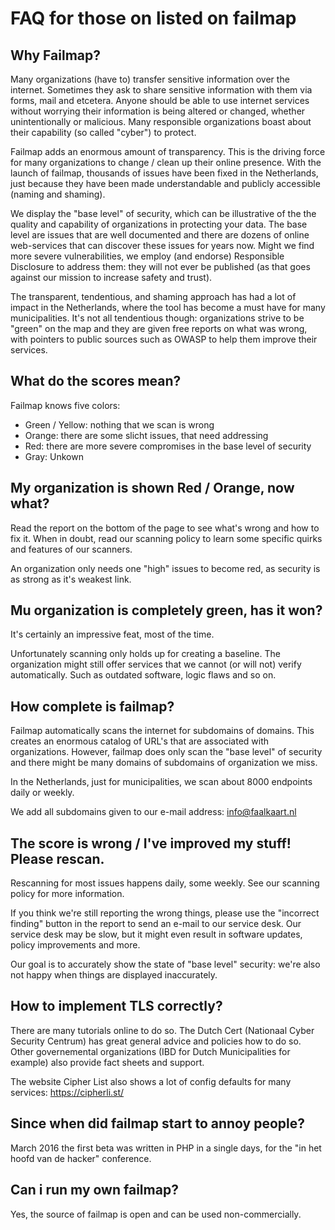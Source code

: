 # FAQ for those on listed on failmap


## Why Failmap?

Many organizations (have to) transfer sensitive information over the internet. Sometimes they ask to share sensitive
information with them via forms, mail and etcetera. Anyone should be able to use internet services without worrying
their information is being altered or changed, whether unintentionally or malicious. Many responsible organizations
boast about their capability (so called "cyber") to protect.

Failmap adds an enormous amount of transparency. This is the driving force for many organizations to change / clean up
their online presence. With the launch of failmap, thousands of issues have been fixed in the Netherlands,
just because they have been made understandable and publicly accessible (naming and shaming).

We display the "base level" of security, which can be illustrative of the the quality and capability of organizations
in protecting your data. The base level are issues that are well documented and there are dozens of online web-services
that can discover these issues for years now. Might we find more severe vulnerabilities, we employ (and endorse)
Responsible Disclosure to address them: they will not ever be published (as that goes against our mission to increase
safety and trust).

The transparent, tendentious, and shaming approach has had a lot of impact in the Netherlands, where the tool has
become a must have for many municipalities. It's not all tendentious though: organizations strive to be "green" on the
map and they are given free reports on what was wrong, with pointers to public sources such as OWASP to help them
improve their services.


## What do the scores mean?

Failmap knows five colors:

- Green / Yellow: nothing that we scan is wrong
- Orange: there are some slicht issues, that need addressing
- Red: there are more severe compromises in the base level of security
- Gray: Unkown


## My organization is shown Red / Orange, now what?

Read the report on the bottom of the page to see what's wrong and how to fix it. When in doubt, read our scanning policy
to learn some specific quirks and features of our scanners.

An organization only needs one "high" issues to become red, as security is as strong as it's weakest link.


## Mu organization is completely green, has it won?

It's certainly an impressive feat, most of the time.

Unfortunately scanning only holds up for creating a baseline. The organization might still offer services that we
cannot (or will not) verify automatically. Such as outdated software, logic flaws and so on.


## How complete is failmap?

Failmap automatically scans the internet for subdomains of domains. This creates an enormous catalog of URL's that are
associated with organizations. However, failmap does only scan the "base level" of security and there might be many
domains of subdomains of organization we miss.

In the Netherlands, just for municipalities, we scan about 8000 endpoints daily or weekly.

We add all subdomains given to our e-mail address: info@faalkaart.nl


## The score is wrong / I've improved my stuff! Please rescan.

Rescanning for most issues happens daily, some weekly. See our scanning policy for more information.

If you think we're still reporting the wrong things, please use the "incorrect finding" button in the report to send
an e-mail to our service desk. Our service desk may be slow, but it might even result in software updates, policy
improvements and more.

Our goal is to accurately show the state of "base level" security: we're also not happy when things are displayed inaccurately.


## How to implement TLS correctly?

There are many tutorials online to do so. The Dutch Cert (Nationaal Cyber Security Centrum) has great general advice and
policies how to do so. Other governemental organizations (IBD for Dutch Municipalities for example) also provide fact
sheets and support.

The website Cipher List also shows a lot of config defaults for many services: https://cipherli.st/


## Since when did failmap start to annoy people?

March 2016 the first beta was written in PHP in a single days, for the "in het hoofd van de hacker" conference.


## Can i run my own failmap?

Yes, the source of failmap is open and can be used non-commercially.
